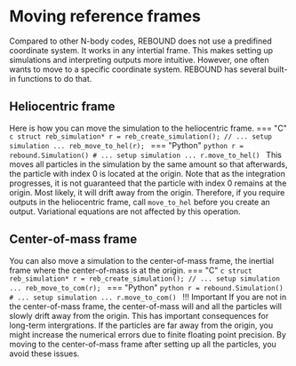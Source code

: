 # Moving reference frames
Compared to other N-body codes, REBOUND does not use a predifined coordinate system. 
It works in any intertial frame.
This makes setting up simulations and interpreting outputs more intuitive. 
However, one often wants to move to a specific coordinate system.
REBOUND has several built-in functions to do that.

## Heliocentric frame
Here is how you can move the simulation to the heliocentric frame.
=== "C"
    ```c
    struct reb_simulation* r = reb_create_simulation();
    // ... setup simulation ...
    reb_move_to_hel(r);
    ```
=== "Python"
    ```python
    r = rebound.Simulation()
    # ... setup simulation ...
    r.move_to_hel()
    ```
This moves all particles in the simulation by the same amount so that afterwards, the particle with index 0 is located at the origin. 
Note that as the integration progresses, it is not guaranteed that the particle with index 0 remains at the origin. 
Most likely, it will drift away from the origin. 
Therefore, if you require outputs in the heliocentric frame, call `move_to_hel` before you create an output. 
Variational equations are not affected by this operation.

## Center-of-mass frame
You can also move a simulation to the center-of-mass frame, the inertial frame where the center-of-mass is at the origin. 
=== "C"
    ```c
    struct reb_simulation* r = reb_create_simulation();
    // ... setup simulation ...
    reb_move_to_com(r);
    ```
=== "Python"
    ```python
    r = rebound.Simulation()
    # ... setup simulation ...
    r.move_to_com()
    ```
!!! Important
    If you are not in the center-of-mass frame, the center-of-mass will and all the particles will slowly drift away from the origin. 
    This has important consequences for long-term intergrations. 
    If the particles are far away from the origin, you might increase the numerical errors due to finite floating point precision. 
    By moving to the center-of-mass frame after setting up all the particles, you avoid these issues.

